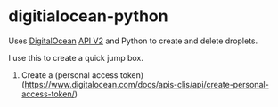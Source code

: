 # digitialocean-python

Uses [DigitalOcean](https://digitalocean.com) [API V2](https://developers.digitalocean.com/documentation/v2/) and Python to create and delete droplets.

I use this to create a quick jump box.

1. Create a (personal access token)(https://www.digitalocean.com/docs/apis-clis/api/create-personal-access-token/)
